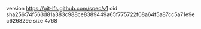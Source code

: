 version https://git-lfs.github.com/spec/v1
oid sha256:74f563d81a383c988ce8389449a65f775722f08a64f5a87cc5a71e9ec626829e
size 4768
